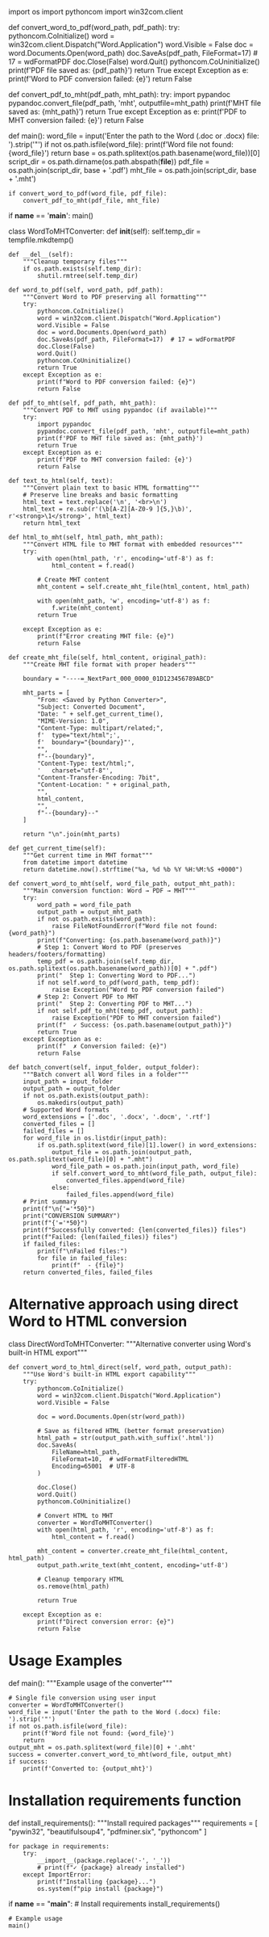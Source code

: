 
import os
import pythoncom
import win32com.client

def convert_word_to_pdf(word_path, pdf_path):
    try:
        pythoncom.CoInitialize()
        word = win32com.client.Dispatch("Word.Application")
        word.Visible = False
        doc = word.Documents.Open(word_path)
        doc.SaveAs(pdf_path, FileFormat=17)  # 17 = wdFormatPDF
        doc.Close(False)
        word.Quit()
        pythoncom.CoUninitialize()
        print(f'PDF file saved as: {pdf_path}')
        return True
    except Exception as e:
        print(f'Word to PDF conversion failed: {e}')
        return False

def convert_pdf_to_mht(pdf_path, mht_path):
    try:
        import pypandoc
        pypandoc.convert_file(pdf_path, 'mht', outputfile=mht_path)
        print(f'MHT file saved as: {mht_path}')
        return True
    except Exception as e:
        print(f'PDF to MHT conversion failed: {e}')
        return False

def main():
    word_file = input('Enter the path to the Word (.doc or .docx) file: ').strip('"')
    if not os.path.isfile(word_file):
        print(f'Word file not found: {word_file}')
        return
    base = os.path.splitext(os.path.basename(word_file))[0]
    script_dir = os.path.dirname(os.path.abspath(__file__))
    pdf_file = os.path.join(script_dir, base + '.pdf')
    mht_file = os.path.join(script_dir, base + '.mht')

    if convert_word_to_pdf(word_file, pdf_file):
        convert_pdf_to_mht(pdf_file, mht_file)

if __name__ == '__main__':
    main()

class WordToMHTConverter:
    def __init__(self):
        self.temp_dir = tempfile.mkdtemp()
        
    def __del__(self):
        """Cleanup temporary files"""
        if os.path.exists(self.temp_dir):
            shutil.rmtree(self.temp_dir)
    
    def word_to_pdf(self, word_path, pdf_path):
        """Convert Word to PDF preserving all formatting"""
        try:
            pythoncom.CoInitialize()
            word = win32com.client.Dispatch("Word.Application")
            word.Visible = False
            doc = word.Documents.Open(word_path)
            doc.SaveAs(pdf_path, FileFormat=17)  # 17 = wdFormatPDF
            doc.Close(False)
            word.Quit()
            pythoncom.CoUninitialize()
            return True
        except Exception as e:
            print(f"Word to PDF conversion failed: {e}")
            return False

    def pdf_to_mht(self, pdf_path, mht_path):
        """Convert PDF to MHT using pypandoc (if available)"""
        try:
            import pypandoc
            pypandoc.convert_file(pdf_path, 'mht', outputfile=mht_path)
            print(f'PDF to MHT file saved as: {mht_path}')
            return True
        except Exception as e:
            print(f'PDF to MHT conversion failed: {e}')
            return False
    
    def text_to_html(self, text):
        """Convert plain text to basic HTML formatting"""
        # Preserve line breaks and basic formatting
        html_text = text.replace('\n', '<br>\n')
        html_text = re.sub(r'(\b[A-Z][A-Z0-9 ]{5,}\b)', r'<strong>\1</strong>', html_text)
        return html_text
    
    def html_to_mht(self, html_path, mht_path):
        """Convert HTML file to MHT format with embedded resources"""
        try:
            with open(html_path, 'r', encoding='utf-8') as f:
                html_content = f.read()
            
            # Create MHT content
            mht_content = self.create_mht_file(html_content, html_path)
            
            with open(mht_path, 'w', encoding='utf-8') as f:
                f.write(mht_content)
            return True
            
        except Exception as e:
            print(f"Error creating MHT file: {e}")
            return False
    
    def create_mht_file(self, html_content, original_path):
        """Create MHT file format with proper headers"""
        
        boundary = "----=_NextPart_000_0000_01D123456789ABCD"
        
        mht_parts = [
            "From: <Saved by Python Converter>",
            "Subject: Converted Document",
            "Date: " + self.get_current_time(),
            "MIME-Version: 1.0",
            "Content-Type: multipart/related;",
            f'	type="text/html";',
            f'	boundary="{boundary}"',
            "",
            f"--{boundary}",
            "Content-Type: text/html;",
            '	charset="utf-8"',
            "Content-Transfer-Encoding: 7bit",
            "Content-Location: " + original_path,
            "",
            html_content,
            "",
            f"--{boundary}--"
        ]
        
        return "\n".join(mht_parts)
    
    def get_current_time(self):
        """Get current time in MHT format"""
        from datetime import datetime
        return datetime.now().strftime("%a, %d %b %Y %H:%M:%S +0000")
    
    def convert_word_to_mht(self, word_file_path, output_mht_path):
        """Main conversion function: Word → PDF → MHT"""
        try:
            word_path = word_file_path
            output_path = output_mht_path
            if not os.path.exists(word_path):
                raise FileNotFoundError(f"Word file not found: {word_path}")
            print(f"Converting: {os.path.basename(word_path)}")
            # Step 1: Convert Word to PDF (preserves headers/footers/formatting)
            temp_pdf = os.path.join(self.temp_dir, os.path.splitext(os.path.basename(word_path))[0] + ".pdf")
            print("  Step 1: Converting Word to PDF...")
            if not self.word_to_pdf(word_path, temp_pdf):
                raise Exception("Word to PDF conversion failed")
            # Step 2: Convert PDF to MHT
            print("  Step 2: Converting PDF to MHT...")
            if not self.pdf_to_mht(temp_pdf, output_path):
                raise Exception("PDF to MHT conversion failed")
            print(f"  ✓ Success: {os.path.basename(output_path)}")
            return True
        except Exception as e:
            print(f"  ✗ Conversion failed: {e}")
            return False
    
    def batch_convert(self, input_folder, output_folder):
        """Batch convert all Word files in a folder"""
        input_path = input_folder
        output_path = output_folder
        if not os.path.exists(output_path):
            os.makedirs(output_path)
        # Supported Word formats
        word_extensions = ['.doc', '.docx', '.docm', '.rtf']
        converted_files = []
        failed_files = []
        for word_file in os.listdir(input_path):
            if os.path.splitext(word_file)[1].lower() in word_extensions:
                output_file = os.path.join(output_path, os.path.splitext(word_file)[0] + ".mht")
                word_file_path = os.path.join(input_path, word_file)
                if self.convert_word_to_mht(word_file_path, output_file):
                    converted_files.append(word_file)
                else:
                    failed_files.append(word_file)
        # Print summary
        print(f"\n{'='*50}")
        print("CONVERSION SUMMARY")
        print(f"{'='*50}")
        print(f"Successfully converted: {len(converted_files)} files")
        print(f"Failed: {len(failed_files)} files")
        if failed_files:
            print(f"\nFailed files:")
            for file in failed_files:
                print(f"  - {file}")
        return converted_files, failed_files

# Alternative approach using direct Word to HTML conversion
class DirectWordToMHTConverter:
    """Alternative converter using Word's built-in HTML export"""
    
    def convert_word_to_html_direct(self, word_path, output_path):
        """Use Word's built-in HTML export capability"""
        try:
            pythoncom.CoInitialize()
            word = win32com.client.Dispatch("Word.Application")
            word.Visible = False
            
            doc = word.Documents.Open(str(word_path))
            
            # Save as filtered HTML (better format preservation)
            html_path = str(output_path.with_suffix('.html'))
            doc.SaveAs(
                FileName=html_path,
                FileFormat=10,  # wdFormatFilteredHTML
                Encoding=65001  # UTF-8
            )
            
            doc.Close()
            word.Quit()
            pythoncom.CoUninitialize()
            
            # Convert HTML to MHT
            converter = WordToMHTConverter()
            with open(html_path, 'r', encoding='utf-8') as f:
                html_content = f.read()
            
            mht_content = converter.create_mht_file(html_content, html_path)
            output_path.write_text(mht_content, encoding='utf-8')
            
            # Cleanup temporary HTML
            os.remove(html_path)
            
            return True
            
        except Exception as e:
            print(f"Direct conversion error: {e}")
            return False

# Usage Examples
def main():
    """Example usage of the converter"""
    
    # Single file conversion using user input
    converter = WordToMHTConverter()
    word_file = input('Enter the path to the Word (.docx) file: ').strip('"')
    if not os.path.isfile(word_file):
        print(f'Word file not found: {word_file}')
        return
    output_mht = os.path.splitext(word_file)[0] + '.mht'
    success = converter.convert_word_to_mht(word_file, output_mht)
    if success:
        print(f'Converted to: {output_mht}')

# Installation requirements function
def install_requirements():
    """Install required packages"""
    requirements = [
        "pywin32",
        "beautifulsoup4",
        "pdfminer.six",
        "pythoncom"
    ]
    
    for package in requirements:
        try:
            __import__(package.replace('-', '_'))
            # print(f"✓ {package} already installed")
        except ImportError:
            print(f"Installing {package}...")
            os.system(f"pip install {package}")

if __name__ == "__main__":
    # Install requirements
    install_requirements()
    
    # Example usage
    main()

